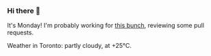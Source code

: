 ### Hi there :wave:

It's Monday! I'm probably working for [this bunch](https://github.com/kohofinancial), reviewing some pull requests.

Weather in Toronto: partly cloudy, at +25°C.
